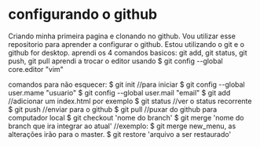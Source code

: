 # configurando o github
Criando minha primeira pagina e clonando no github.
Vou utilizar esse repositorio para aprender a configurar o github.
Estou utilizando o git e o github for desktop.
aprendi os 4 comandos basicos:  git add, git status, git push, git pull
aprendi a trocar o editor usando $ git config --global core.editor "vim"

comandos para não esquecer:
$ git init //para iniciar
$ git config --global user.mame "usuario"
$ git config --global user.mail "email"
$ git add //adicionar um index.html por exemplo
$ git status //ver o status recorrente
$ git push //enviar para o github
$ git pull //puxar do github para computador local
$ git checkout 'nome do branch' 
$ git merge 'nome do branch que ira integrar ao atual' //exemplo: $ git merge new_menu, as alterações irão para o master.
$ git restore 'arquivo a ser restaurado'
